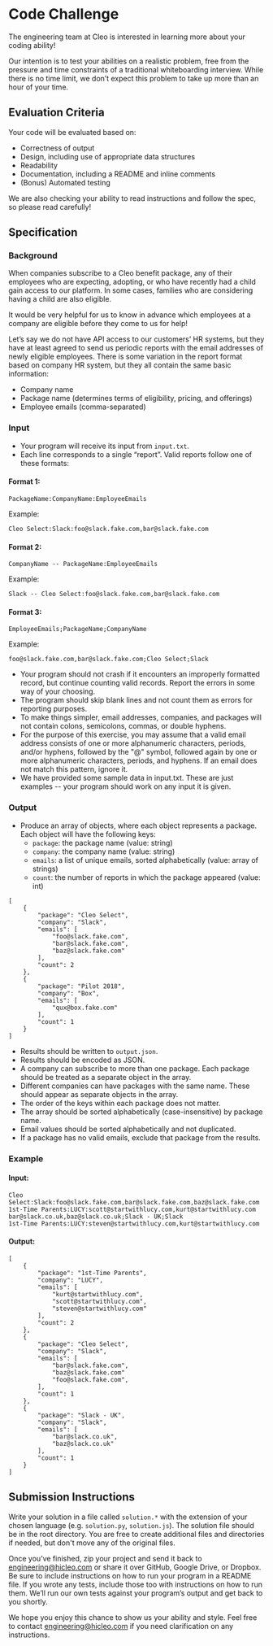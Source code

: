 # Code Challenge
The engineering team at Cleo is interested in learning more about your coding ability! 

Our intention is to test your abilities on a realistic problem, free from the pressure and time constraints of a traditional whiteboarding interview. While there is no time limit, we don’t expect this problem to take up more than an hour of your time.

## Evaluation Criteria
Your code will be evaluated based on:
- Correctness of output
- Design, including use of appropriate data structures
- Readability
- Documentation, including a README and inline comments
- (Bonus) Automated testing

We are also checking your ability to read instructions and follow the spec, so please read carefully!

## Specification
### Background
When companies subscribe to a Cleo benefit package, any of their employees who are expecting, adopting, or who have recently had a child gain access to our platform. In some cases, families who are considering having a child are also eligible. 

It would be very helpful for us to know in advance which employees at a company are eligible before they come to us for help!

Let’s say we do not have API access to our customers’ HR systems, but they have at least agreed to send us periodic reports with the email addresses of newly eligible employees. There is some variation in the report format based on company HR system, but they all contain the same basic information:
- Company name
- Package name (determines terms of eligibility, pricing, and offerings)
- Employee emails (comma-separated)

### Input
- Your program will receive its input from `input.txt`.
- Each line corresponds to a single “report”. Valid reports follow one of these formats:

#### Format 1:
```
PackageName:CompanyName:EmployeeEmails
```

Example:
```
Cleo Select:Slack:foo@slack.fake.com,bar@slack.fake.com
```

#### Format 2:
```
CompanyName -- PackageName:EmployeeEmails
```

Example:
```
Slack -- Cleo Select:foo@slack.fake.com,bar@slack.fake.com
```

#### Format 3:
```
EmployeeEmails;PackageName;CompanyName
```

Example:
```
foo@slack.fake.com,bar@slack.fake.com;Cleo Select;Slack
```

- Your program should not crash if it encounters an improperly formatted record, but continue counting valid records. Report the errors in some way of your choosing.
- The program should skip blank lines and not count them as errors for reporting purposes.
- To make things simpler, email addresses, companies, and packages will not contain colons, semicolons, commas, or double hyphens.
- For the purpose of this exercise, you may assume that a valid email address consists of one or more alphanumeric characters, periods, and/or hyphens, followed by the "@" symbol, followed again by one or more alphanumeric characters, periods, and hyphens. If an email does not match this pattern, ignore it.
- We have provided some sample data in input.txt. These are just examples -- your program should work on any input it is given.

### Output
- Produce an array of objects, where each object represents a package. Each object will have the following keys:
    - `package`: the package name (value: string)
    - `company`: the company name (value: string)
    - `emails`: a list of unique emails, sorted alphabetically (value: array of strings)
    - `count`: the number of reports in which the package appeared (value: int)

```
[
    {
        "package": "Cleo Select",
        "company": "Slack",
        "emails": [
            "foo@slack.fake.com",
            "bar@slack.fake.com",
            "baz@slack.fake.com"
        ],
        "count": 2
    },
    {
        "package": "Pilot 2018",
        "company": "Box",
        "emails": [
            "qux@box.fake.com"
        ],
        "count": 1
    }
]
```

- Results should be written to `output.json`.
- Results should be encoded as JSON.
- A company can subscribe to more than one package. Each package should be treated as a separate object in the array.
- Different companies can have packages with the same name. These should appear as separate objects in the array.
- The order of the keys within each package does not matter.
- The array should be sorted alphabetically (case-insensitive) by package name.
- Email values should be sorted alphabetically and not duplicated.
- If a package has no valid emails, exclude that package from the results.

### Example
#### Input:
```
Cleo Select:Slack:foo@slack.fake.com,bar@slack.fake.com,baz@slack.fake.com
1st-Time Parents:LUCY:scott@startwithlucy.com,kurt@startwithlucy.com
bar@slack.co.uk,baz@slack.co.uk;Slack - UK;Slack
1st-Time Parents:LUCY:steven@startwithlucy.com,kurt@startwithlucy.com
```

#### Output:
```
[
    {
        "package": "1st-Time Parents",
        "company": "LUCY",
        "emails": [
            "kurt@startwithlucy.com",
            "scott@startwithlucy.com",
            "steven@startwithlucy.com"
        ],
        "count": 2
    },
    {
        "package": "Cleo Select",
        "company": "Slack",
        "emails": [
            "bar@slack.fake.com",
            "baz@slack.fake.com"
            "foo@slack.fake.com",
        ],
        "count": 1
    },
    {
        "package": "Slack - UK",
        "company": "Slack",
        "emails": [
            "bar@slack.co.uk",
            "baz@slack.co.uk"
        ],
        "count": 1
    }
]
```

## Submission Instructions
Write your solution in a file called `solution.*` with the extension of your chosen language (e.g. `solution.py`, `solution.js`). The solution file should be in the root directory. You are free to create additional files and directories if needed, but don't move any of the original files.

Once you’ve finished, zip your project and send it back to engineering@hicleo.com or share it over GitHub, Google Drive, or Dropbox. Be sure to include instructions on how to run your program in a README file. If you wrote any tests, include those too with instructions on how to run them. We’ll run our own tests against your program’s output and get back to you shortly.

We hope you enjoy this chance to show us your ability and style. Feel free to contact engineering@hicleo.com if you need clarification on any instructions.
